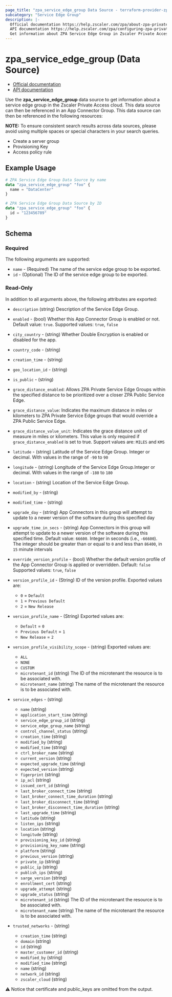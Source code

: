 ```yaml
---
page_title: "zpa_service_edge_group Data Source - terraform-provider-zpa"
subcategory: "Service Edge Group"
description: |-
  Official documentation https://help.zscaler.com/zpa/about-zpa-private-service-edge-groups
  API documentation https://help.zscaler.com/zpa/configuring-zpa-private-service-edge-groups-using-api
  Get information about ZPA Service Edge Group in Zscaler Private Access cloud.
---
```


# zpa_service_edge_group (Data Source)

* [Official documentation](https://help.zscaler.com/zpa/about-zpa-private-service-edge-groups)
* [API documentation](https://help.zscaler.com/zpa/configuring-zpa-private-service-edge-groups-using-api)

Use the **zpa_service_edge_group** data source to get information about a service edge group in the Zscaler Private Access cloud. This data source can then be referenced in an App Connector Group. This data source can then be referenced in the following resources:

**NOTE:** To ensure consistent search results across data sources, please avoid using multiple spaces or special characters in your search queries.

* Create a server group
* Provisioning Key
* Access policy rule

## Example Usage

```terraform
# ZPA Service Edge Group Data Source by name
data "zpa_service_edge_group" "foo" {
  name = "DataCenter"
}
```

```terraform
# ZPA Service Edge Group Data Source by ID
data "zpa_service_edge_group" "foo" {
  id = "123456789"
}
```

## Schema

### Required

The following arguments are supported:

* `name` - (Required) The name of the service edge group to be exported.
* `id` - (Optional) The ID of the service edge group to be exported.

### Read-Only

In addition to all arguments above, the following attributes are exported:

* `description` (string) Description of the Service Edge Group.
* `enabled` - (bool) Whether this App Connector Group is enabled or not. Default value: `true`. Supported values: `true`, `false`
* `city_country` - (string) Whether Double Encryption is enabled or disabled for the app.
* `country_code` - (string)
* `creation_time` - (string)
* `geo_location_id` - (string)
* `is_public` - (string)
* `grace_distance_enabled`: Allows ZPA Private Service Edge Groups within the specified distance to be prioritized over a closer ZPA Public Service Edge.
* `grace_distance_value`: Indicates the maximum distance in miles or kilometers to ZPA Private Service Edge groups that would override a ZPA Public Service Edge.
* `grace_distance_value_unit`: Indicates the grace distance unit of measure in miles or kilometers. This value is only required if `grace_distance_enabled` is set to true. Support values are: `MILES` and `KMS`

* `latitude` - (string) Latitude of the Service Edge Group. Integer or decimal. With values in the range of `-90` to `90`
* `longitude` - (string) Longitude of the Service Edge Group.Integer or decimal. With values in the range of `-180` to `180`
* `location` - (string) Location of the Service Edge Group.
* `modified_by` - (string)
* `modified_time` - (string)
* `upgrade_day` - (string) App Connectors in this group will attempt to update to a newer version of the software during this specified day
* `upgrade_time_in_secs` - (string) App Connectors in this group will attempt to update to a newer version of the software during this specified time. Default value: `66600`. Integer in seconds (i.e., `-66600`). The integer should be greater than or equal to `0` and less than `86400`, in `15` minute intervals
* `override_version_profile` - (bool) Whether the default version profile of the App Connector Group is applied or overridden. Default: `false` Supported values: `true`, `false`
* `version_profile_id` - (String) ID of the version profile.
  Exported values are:
  * ``0`` = ``Default``
  * ``1`` = ``Previous Default``
  * ``2`` = ``New Release``
* `version_profile_name` - (String)
  Exported values are:
  * ``Default`` = ``0``
  * ``Previous Default`` = ``1``
  * ``New Release`` = ``2``
* `version_profile_visibility_scope` - (string)
  Exported values are:
  * ``ALL``
  * ``NONE``
  * ``CUSTOM``
  * `microtenant_id` (string) The ID of the microtenant the resource is to be associated with.
  * `microtenant_name` (string) The name of the microtenant the resource is to be associated with.

* `service_edges` - (string)
  * `name` (string)
  * `application_start_time` (string)
  * `service_edge_group_id` (string)
  * `service_edge_group_name` (string)
  * `control_channel_status` (string)
  * `creation_time` (string)
  * `modified_by` (string)
  * `modified_time` (string)
  * `ctrl_broker_name` (string)
  * `current_version` (string)
  * `expected_upgrade_time` (string)
  * `expected_version` (string)
  * `figerprint` (string)
  * `ip_acl` (string)
  * `issued_cert_id` (string)
  * `last_broker_connect_time` (string)
  * `last_broker_connect_time_duration` (string)
  * `last_broker_disconnect_time` (string)
  * `last_broker_disconnect_time_duration` (string)
  * `last_upgrade_time` (string)
  * `latitude` (string)
  * `listen_ips` (string)
  * `location` (string)
  * `longitude` (string)
  * `provisioning_key_id` (string)
  * `provisioning_key_name` (string)
  * `platform` (string)
  * `previous_version` (string)
  * `private_ip` (string)
  * `public_ip` (string)
  * `publish_ips` (string)
  * `sarge_version` (string)
  * `enrollment_cert` (string)
  * `upgrade_attempt` (string)
  * `upgrade_status` (string)
  * `microtenant_id` (string) The ID of the microtenant the resource is to be associated with.
  * `microtenant_name` (string) The name of the microtenant the resource is to be associated with.

* `trusted_networks` - (string)
  * `creation_time` (string)
  * `domain` (string)
  * `id` (string)
  * `master_customer_id` (string)
  * `modified_by` (string)
  * `modified_time` (string)
  * `name` (string)
  * `network_id` (string)
  * `zscaler_cloud` (string)

:warning: Notice that certificate and public_keys are omitted from the output.
